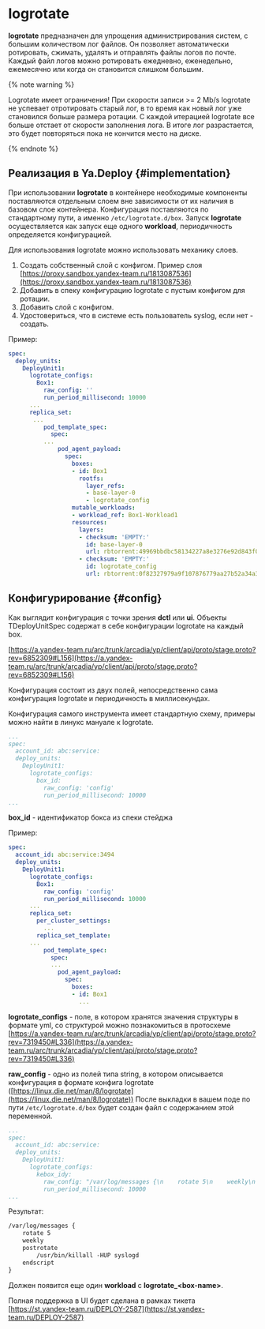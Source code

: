 # logrotate

**logrotate** предназначен для упрощения администрирования систем, с большим количеством лог файлов. Он позволяет автоматически ротировать, сжимать, удалять и отправлять файлы логов по почте. Каждый файл логов можно ротировать ежедневно, еженедельно, ежемесячно или когда он становится слишком большим.

{% note warning %}

Logrotate имеет ограничения!
При скорости записи >= 2 Mb/s logrotate не успевает отротировать старый лог, в то время как новый лог уже становился больше размера ротации.
С каждой итерацией logrotate все больше отстает от скорости заполнения лога.
В итоге лог разрастается, это будет повторяться пока не кончится место на диске.

{% endnote %}


## Реализация в Ya.Deploy {#implementation}

При использовании **logrotate** в контейнере необходимые компоненты поставляются отдельным слоем вне зависимости от их наличия в базовом слое контейнера.
Конфигурация поставляются по стандартному пути, а именно `/etc/logrotate.d/box`.
Запуск **logrotate** осуществляется как запуск еще одного **workload**, периодичность определяется конфигурацией.

Для использования logrotate можно использовать механику слоев. 
1. Создать собственный слой с конфигом. Пример слоя [https://proxy.sandbox.yandex-team.ru/1813087536](https://proxy.sandbox.yandex-team.ru/1813087536)
1. Добавить в спеку конфигурацию logrotate с пустым конфигом для ротации.
1. Добавить слой с конфигом.
1. Удостовериться, что в системе есть пользователь syslog, если нет - создать.

Пример:

```yaml
spec:
  deploy_units:
    DeployUnit1:
      logrotate_configs:
        Box1:
          raw_config: ''
          run_period_millisecond: 10000
      ...
      replica_set:
       ...
          pod_template_spec:
            spec:
	      ...
              pod_agent_payload:
                spec:
                  boxes:
                  - id: Box1
                    rootfs:
                      layer_refs:
                      - base-layer-0
                      - logrotate_config
                  mutable_workloads:
                  - workload_ref: Box1-Workload1
                  resources:
                    layers:
                    - checksum: 'EMPTY:'
                      id: base-layer-0
                      url: rbtorrent:49969bbdbc58134227a8e3276e92d843f0f904b2
                    - checksum: 'EMPTY:'
                      id: logrotate_config
                      url: rbtorrent:0f82327979a9f107876779aa27b52a34a300231c
```

## Конфигурирование {#config}

Как выглядит конфигурация с точки зрения **dctl** или **ui**.
Объекты TDeployUnitSpec содержат в себе конфигурации logrotate на каждый box.

[https://a.yandex-team.ru/arc/trunk/arcadia/yp/client/api/proto/stage.proto?rev=6852309#L156](https://a.yandex-team.ru/arc/trunk/arcadia/yp/client/api/proto/stage.proto?rev=6852309#L156)

Конфигурация состоит из двух полей, непосредственно сама конфигурация logrotate и периодичность в миллисекундах.

Конфигурация самого инструмента имеет стандартную схему, примеры можно найти в линукс мануале к logrotate.

```yaml
...
spec:
  account_id: abc:service:
  deploy_units:
    DeployUnit1:
      logrotate_configs:
        box_id:
          raw_config: 'config'
          run_period_millisecond: 10000
...
```

**box_id** - идентификатор бокса из спеки стейджа

Пример:

```yaml
spec:
  account_id: abc:service:3494
  deploy_units:
    DeployUnit1:
      logrotate_configs:
        Box1:
          raw_config: 'config'
          run_period_millisecond: 10000
      ...
      replica_set:
        per_cluster_settings:
          ...
        replica_set_template:
	  ...
          pod_template_spec:
            spec:
            ...
              pod_agent_payload:
                spec:
                  boxes:
                  - id: Box1
                    ...
```

**logrotate_configs** - поле, в котором хранятся значения структуры в формате yml, со структурой можно познакомиться в протосхеме [https://a.yandex-team.ru/arc/trunk/arcadia/yp/client/api/proto/stage.proto?rev=7319450#L336](https://a.yandex-team.ru/arc/trunk/arcadia/yp/client/api/proto/stage.proto?rev=7319450#L336)

**raw_config** - одно из полей типа string, в котором описывается конфигурация в формате конфига logrotate ([https://linux.die.net/man/8/logrotate](https://linux.die.net/man/8/logrotate))
После выкладки в вашем поде по пути `/etc/logrotate.d/box` будет создан файл с содержанием этой переменной.


```yaml
...
spec:
  account_id: abc:service:
  deploy_units:
    DeployUnit1:
      logrotate_configs:
        kebox_idy:
          raw_config: "/var/log/messages {\n    rotate 5\n    weekly\n    postrotate\n        /usr/bin/killall -HUP syslogd\n    endscript\n}\n"
          run_period_millisecond: 10000
...
```

Результат:

```txt
/var/log/messages {
    rotate 5
    weekly
    postrotate
        /usr/bin/killall -HUP syslogd
    endscript
}
```

Должен появится еще один **workload** с **logrotate_\<box-name>**.

Полная поддержка в UI будет сделана в рамках тикета [https://st.yandex-team.ru/DEPLOY-2587](https://st.yandex-team.ru/DEPLOY-2587)

